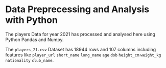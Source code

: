 # Data Preprecessing and Analysis with Python

The players Data for year 2021 has processed and analysed here using Python Pandas and Numpy. 

The ```players_21.csv``` Dataset has 18944 rows and 107 columns including features like ```player_url```	```short_name```	```long_name```	```age```	```dob```	```height_cm```	```weight_kg```	```nationality```	```club_name```. 
